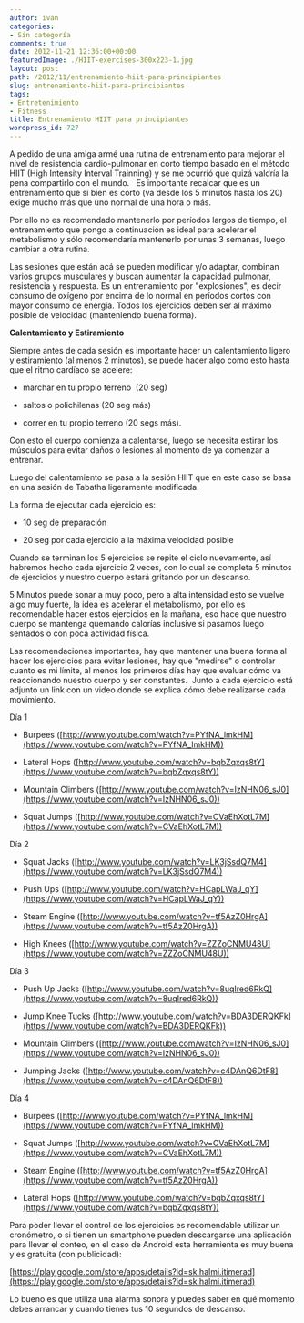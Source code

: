 ```yaml
---
author: ivan
categories:
- Sin categoría
comments: true
date: 2012-11-21 12:36:00+00:00
featuredImage: ./HIIT-exercises-300x223-1.jpg
layout: post
path: /2012/11/entrenamiento-hiit-para-principiantes
slug: entrenamiento-hiit-para-principiantes
tags:
- Entretenimiento
- Fitness
title: Entrenamiento HIIT para principiantes
wordpress_id: 727
---
```


A pedido de una amiga armé una rutina de entrenamiento para mejorar el nivel de resistencia cardio-pulmonar en corto tiempo basado en el método HIIT (High Intensity Interval Trainning) y se me ocurrió que quizá valdría la pena compartirlo con el mundo.   Es importante recalcar que es un entrenamiento que si bien es corto (va desde los 5 minutos hasta los 20) exige mucho más que uno normal de una hora o más.

Por ello no es recomendado mantenerlo por períodos largos de tiempo, el entrenamiento que pongo a continuación es ideal para acelerar el metabolismo y sólo recomendaría mantenerlo por unas 3 semanas, luego cambiar a otra rutina.

Las sesiones que están acá se pueden modificar y/o adaptar, combinan varios grupos musculares y buscan aumentar la capacidad pulmonar, resistencia y respuesta. Es un entrenamiento por "explosiones", es decir consumo de oxígeno por encima de lo normal en períodos cortos con mayor consumo de energía. Todos los ejercicios deben ser al máximo posible de velocidad (manteniendo buena forma).

**Calentamiento y Estiramiento**

Siempre antes de cada sesión es importante hacer un calentamiento ligero y estiramiento (al menos 2 minutos), se puede hacer algo como esto hasta que el ritmo cardíaco se acelere:

- marchar en tu propio terreno  (20 seg)

- saltos o polichilenas (20 seg más)

- correr en tu propio terreno (20 segs más).

Con esto el cuerpo comienza a calentarse, luego se necesita estirar los músculos para evitar daños o lesiones al momento de ya comenzar a entrenar.

Luego del calentamiento se pasa a la sesión HIIT que en este caso se basa en una sesión de Tabatha ligeramente modificada.

La forma de ejecutar cada ejercicio es:

- 10 seg de preparación

- 20 seg por cada ejercicio a la máxima velocidad posible

Cuando se terminan los 5 ejercicios se repite el ciclo nuevamente, así habremos hecho cada ejercicio 2 veces, con lo cual se completa 5 minutos de ejercicios y nuestro cuerpo estará gritando por un descanso.

5 Minutos puede sonar a muy poco, pero a alta intensidad esto se vuelve algo muy fuerte, la idea es acelerar el metabolismo, por ello es recomendable hacer estos ejercicios en la mañana, eso hace que nuestro cuerpo se mantenga quemando calorías inclusive si pasamos luego sentados o con poca actividad física.

Las recomendaciones importantes, hay que mantener una buena forma al hacer los ejercicios para evitar lesiones, hay que "medirse" o controlar cuanto es mi límite, al menos los primeros días hay que evaluar cómo va reaccionando nuestro cuerpo y ser constantes.  Junto a cada ejercicio está adjunto un link con un video donde se explica cómo debe realizarse cada movimiento.

Día 1

- Burpees ([http://www.youtube.com/watch?v=PYfNA_lmkHM](https://www.youtube.com/watch?v=PYfNA_lmkHM))

- Lateral Hops ([http://www.youtube.com/watch?v=bqbZqxqs8tY](https://www.youtube.com/watch?v=bqbZqxqs8tY))

- Mountain Climbers ([http://www.youtube.com/watch?v=IzNHN06_sJ0](https://www.youtube.com/watch?v=IzNHN06_sJ0))

- Squat Jumps ([http://www.youtube.com/watch?v=CVaEhXotL7M](https://www.youtube.com/watch?v=CVaEhXotL7M))

Día 2

- Squat Jacks ([http://www.youtube.com/watch?v=LK3jSsdQ7M4](https://www.youtube.com/watch?v=LK3jSsdQ7M4))

- Push Ups ([http://www.youtube.com/watch?v=HCapLWaJ_qY](https://www.youtube.com/watch?v=HCapLWaJ_qY))

- Steam Engine ([http://www.youtube.com/watch?v=tf5AzZ0HrgA](https://www.youtube.com/watch?v=tf5AzZ0HrgA))

- High Knees ([http://www.youtube.com/watch?v=ZZZoCNMU48U](https://www.youtube.com/watch?v=ZZZoCNMU48U))

Día 3

- Push Up Jacks ([http://www.youtube.com/watch?v=8uqIred6RkQ](https://www.youtube.com/watch?v=8uqIred6RkQ))

- Jump Knee Tucks ([http://www.youtube.com/watch?v=BDA3DERQKFk](https://www.youtube.com/watch?v=BDA3DERQKFk))

- Mountain Climbers ([http://www.youtube.com/watch?v=IzNHN06_sJ0](https://www.youtube.com/watch?v=IzNHN06_sJ0))

- Jumping Jacks ([http://www.youtube.com/watch?v=c4DAnQ6DtF8](https://www.youtube.com/watch?v=c4DAnQ6DtF8))

Día 4

- Burpees ([http://www.youtube.com/watch?v=PYfNA_lmkHM](https://www.youtube.com/watch?v=PYfNA_lmkHM))

- Squat Jumps ([http://www.youtube.com/watch?v=CVaEhXotL7M](https://www.youtube.com/watch?v=CVaEhXotL7M))

- Steam Engine ([http://www.youtube.com/watch?v=tf5AzZ0HrgA](https://www.youtube.com/watch?v=tf5AzZ0HrgA))

- Lateral Hops ([http://www.youtube.com/watch?v=bqbZqxqs8tY](https://www.youtube.com/watch?v=bqbZqxqs8tY))

Para poder llevar el control de los ejercicios es recomendable utilizar un cronómetro, o si tienen un smartphone pueden descargarse una aplicación para llevar el conteo, en el caso de Android esta herramienta es muy buena y es gratuita (con publicidad):

[https://play.google.com/store/apps/details?id=sk.halmi.itimerad](https://play.google.com/store/apps/details?id=sk.halmi.itimerad)

Lo bueno es que utiliza una alarma sonora y puedes saber en qué momento debes arrancar y cuando tienes tus 10 segundos de descanso.
